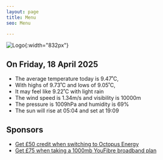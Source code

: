 ```yaml
---
layout: page
title: Menu
seo: Menu

---
```


![Logo](/images/logo.jpg){:width="832px"}

<!-- weather_marker starts -->
## On Friday, 18 April 2025

- The average temperature today is 9.47˚C,
- With highs of 9.73˚C and lows of 9.05˚C,
- It may feel like 9.22˚C with light rain
- The wind speed is 1.34m/s and visibility is 10000m
- The pressure is 1009hPa and humidity is 69%
- The sun will rise at 05:04 and set at 19:09

<!-- weather_marker ends -->

## Sponsors

- [Get £50 credit when switching to Octopus Energy](https://bit.ly/3oD1nnS)
- [Get £75 when taking a 1000mb YouFibre broadband plan](https://aklam.io/91zWhU?)



